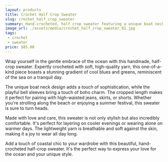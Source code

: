```yaml
---
layout: products
title: Crochet Half Crop Sweater
slug: crochet_half_crop_sweater
summary: Hand-crocheted, half crop sweater featuring a unique boat neck and bell sleeves in a calming blue and green gradient.
image_url: ./assets/media/crochet_half_crop_sweater_01.jpg
tags:
 - crochet
 - sweater
price: $85.00
---
```

Wrap yourself in the gentle embrace of the ocean with this handmade, half-crop sweater.  Expertly crocheted with soft, high-quality yarn, this one-of-a-kind piece boasts a stunning gradient of cool blues and greens, reminiscent of the sea on a tranquil day. 

The unique boat neck design adds a touch of sophistication, while the playful bell sleeves bring a touch of boho charm. The cropped length makes it perfect for pairing with high-waisted jeans, skirts, or shorts. Whether you're strolling along the beach or enjoying a summer festival, this sweater is sure to turn heads. 

Made with love and care, this sweater is not only stylish but also incredibly comfortable. It's perfect for layering on cooler evenings or wearing alone on warmer days. The lightweight yarn is breathable and soft against the skin, making it a joy to wear all day long. 

Add a touch of coastal chic to your wardrobe with this beautiful, hand-crocheted half-crop sweater. It's the perfect way to express your love for the ocean and your unique style.